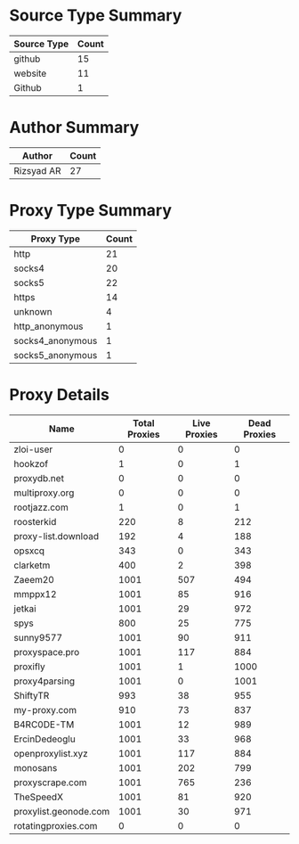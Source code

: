 # Source Type Summary

| Source Type | Count |
|-------------|-------|
| github | 15 |
| website | 11 |
| Github | 1 |


# Author Summary

| Author | Count |
|--------|-------|
| Rizsyad AR | 27 |


# Proxy Type Summary

| Proxy Type | Count |
|------------|-------|
| http | 21 |
| socks4 | 20 |
| socks5 | 22 |
| https | 14 |
| unknown | 4 |
| http_anonymous | 1 |
| socks4_anonymous | 1 |
| socks5_anonymous | 1 |


# Proxy Details

| Name | Total Proxies | Live Proxies | Dead Proxies |
|------|---------------|--------------|---------------|
| zloi-user | 0 | 0 | 0 |
| hookzof | 1 | 0 | 1 |
| proxydb.net | 0 | 0 | 0 |
| multiproxy.org | 0 | 0 | 0 |
| rootjazz.com | 1 | 0 | 1 |
| roosterkid | 220 | 8 | 212 |
| proxy-list.download | 192 | 4 | 188 |
| opsxcq | 343 | 0 | 343 |
| clarketm | 400 | 2 | 398 |
| Zaeem20 | 1001 | 507 | 494 |
| mmppx12 | 1001 | 85 | 916 |
| jetkai | 1001 | 29 | 972 |
| spys | 800 | 25 | 775 |
| sunny9577 | 1001 | 90 | 911 |
| proxyspace.pro | 1001 | 117 | 884 |
| proxifly | 1001 | 1 | 1000 |
| proxy4parsing | 1001 | 0 | 1001 |
| ShiftyTR | 993 | 38 | 955 |
| my-proxy.com | 910 | 73 | 837 |
| B4RC0DE-TM | 1001 | 12 | 989 |
| ErcinDedeoglu | 1001 | 33 | 968 |
| openproxylist.xyz | 1001 | 117 | 884 |
| monosans | 1001 | 202 | 799 |
| proxyscrape.com | 1001 | 765 | 236 |
| TheSpeedX | 1001 | 81 | 920 |
| proxylist.geonode.com | 1001 | 30 | 971 |
| rotatingproxies.com | 0 | 0 | 0 |
